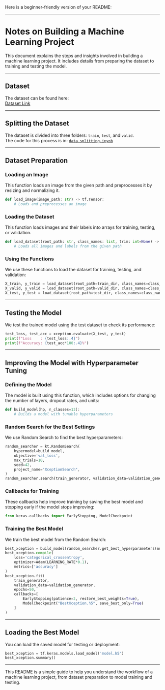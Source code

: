 Here is a beginner-friendly version of your README:

---

# **Notes on Building a Machine Learning Project**

This document explains the steps and insights involved in building a machine learning project. It includes details from preparing the dataset to training and testing the model.

---

## **Dataset**

The dataset can be found here:  
[Dataset Link](https://www.kaggle.com/datasets/rizkyyk/dataset-food-classification/data)

---

## **Splitting the Dataset**

The dataset is divided into three folders: `train`, `test`, and `valid`.  
The code for this process is in: [`data_splitting.ipynb`](../scripts/data_splitting.ipynb)

---

## **Dataset Preparation**

### **Loading an Image**

This function loads an image from the given path and preprocesses it by resizing and normalizing it.

```python
def load_image(image_path: str) -> tf.Tensor:
    # Loads and preprocesses an image
```

### **Loading the Dataset**

This function loads images and their labels into arrays for training, testing, or validation.

```python
def load_dataset(root_path: str, class_names: list, trim: int=None) -> Tuple[np.ndarray, np.ndarray]:
    # Loads all images and labels from the given path
```

### **Using the Functions**

We use these functions to load the dataset for training, testing, and validation:

```python
X_train, y_train = load_dataset(root_path=train_dir, class_names=class_names)
X_valid, y_valid = load_dataset(root_path=valid_dir, class_names=class_names)
X_test, y_test = load_dataset(root_path=test_dir, class_names=class_names)
```

---

## **Testing the Model**

We test the trained model using the test dataset to check its performance:

```python
test_loss, test_acc = xception.evaluate(X_test, y_test)
print(f"Loss    : {test_loss:.4}")
print(f"Accuracy: {test_acc*100:.4}%")
```

---

## **Improving the Model with Hyperparameter Tuning**

### **Defining the Model**

The model is built using this function, which includes options for changing the number of layers, dropout rates, and units:

```python
def build_model(hp, n_classes=13):
    # Builds a model with tunable hyperparameters
```

### **Random Search for the Best Settings**

We use Random Search to find the best hyperparameters:

```python
random_searcher = kt.RandomSearch(
    hypermodel=build_model,
    objective='val_loss',
    max_trials=10,
    seed=42,
    project_name="XceptionSearch",
)
random_searcher.search(train_generator, validation_data=validation_generator, epochs=10)
```

### **Callbacks for Training**

These callbacks help improve training by saving the best model and stopping early if the model stops improving:

```python
from keras.callbacks import EarlyStopping, ModelCheckpoint
```

### **Training the Best Model**

We train the best model from the Random Search:

```python
best_xception = build_model(random_searcher.get_best_hyperparameters(num_trials=1)[0])
best_xception.compile(
    loss='categorical_crossentropy',
    optimizer=Adam(LEARNING_RATE*0.1),
    metrics=['accuracy']
)
best_xception.fit(
    train_generator,
    validation_data=validation_generator,
    epochs=50,
    callbacks=[
        EarlyStopping(patience=2, restore_best_weights=True),
        ModelCheckpoint("BestXception.h5", save_best_only=True)
    ]
)
```

---

## **Loading the Best Model**

You can load the saved model for testing or deployment:

```python
best_xception = tf.keras.models.load_model('model.h5')
best_xception.summary()
```

---

This README is a simple guide to help you understand the workflow of a machine learning project, from dataset preparation to model training and testing.
